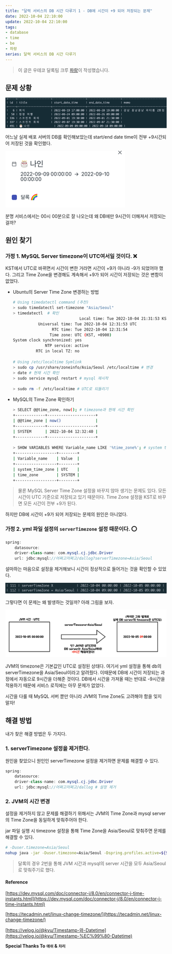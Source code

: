 ```yaml
---
title: "달력 서비스의 DB 시간 다루기 1 - DB에 시간이 +9 되어 저장되는 문제"
date: 2022-10-04 22:10:00
update: 2022-10-04 22:10:00
tags:
- database
- time
- be
- 파랑
series: 달력 서비스의 DB 시간 다루기
---
```


> 이 글은 우테코 달록팀 크루 [파랑](https://github.com/summerlunaa)이 작성했습니다.

## 문제 상황

![달록 캡쳐](dallog_schedules.png)

어느날 실제 배포 서버의 DB를 확인해보았는데 start/end date time이 전부 +9시간되어 저장된 것을 확인했다.

![나인 생일](nine_birthday.png)

분명 서비스에서는 00시 00분으로 잘 나오는데 왜 DB에만 9시간이 더해져서 저장되는 걸까?

## 원인 찾기

### 가정 1. MySQL Server timezone이 UTC여서일 것이다. ❌

KST에서 UTC로 바뀌면서 시간이 변한 거라면 시간이 +9가 아니라 -9가 되었어야 했다. 그리고 Time Zone을 변경해도 계속해서 +9가 되어 시간이 저장되는 것은 변함이 없었다.

- Ubuntu의 Server Time Zone 변경하는 방법

    ```bash
    # Using timedatectl command (추천)
    > sudo timedatectl set-timezone "Asia/Seoul"
    > timedatectl  # 확인
    							 Local time: Tue 2022-10-04 21:31:53 KST
               Universal time: Tue 2022-10-04 12:31:53 UTC
                     RTC time: Tue 2022-10-04 12:31:54
                    Time zone: UTC (KST, +0900)
    System clock synchronized: yes
                  NTP service: active
              RTC in local TZ: no
    
    # Using /etc/localtime Symlink
    > sudo cp /usr/share/zoneinfo/Asia/Seoul /etc/localtime # 변경
    > date # 현재 시간 확인
    > sudo service mysql restart # mysql 재시작
    
    > sudo rm -f /etc/localtime # UTC로 되돌리기
    ```

- MySQL의 Time Zone 확인하기

    ```bash
    > SELECT @@time_zone, now(); # timezone과 현재 시간 확인
    +-------------+---------------------+
    | @@time_zone | now()               |
    +-------------+---------------------+
    | SYSTEM      | 2022-10-04 12:32:40 |
    +-------------+---------------------+
    
    > SHOW VARIABLES WHERE Variable_name LIKE '%time_zone%'; # system timezone 확인
    +------------------+--------+
    | Variable_name    | Value  |
    +------------------+--------+
    | system_time_zone | UTC    |
    | time_zone        | SYSTEM |
    +------------------+--------+
    ```


> 물론 MySQL Server Time Zone 설정을 바꾸지 않아 생기는 문제도 있다. 모든 시간이 UTC 기준으로 저장되고 있기 때문이다. Time Zone 설정을 KST로 바꾸면 모든 시간이 전부 +9가 된다.

하지만 DB에 시간이 +9가 되어 저장되는 문제의 원인은 아니었다.

### 가정 2. yml 파일 설정의 `serverTimezone` 설정 때문이다. ⭕️

```java
spring:
	datasource:
    driver-class-name: com.mysql.cj.jdbc.Driver
    url: jdbc:mysql://어쩌고저쩌고/dallog?serverTimezone=Asia/Seoul
```

설마하는 마음으로 설정을 제거해보니 시간이 정상적으로 들어가는 것을 확인할 수 있었다.

![설정 제거 전후 비교](testTimeZone.png)

그렇다면 이 문제는 왜 발생하는 것일까? 아래 그림을 보자.

![내가 그린 기린 그림](fucking_serverTimeZone.png)

JVM의 timezone은 기본값인 UTC로 설정된 상태다. 여기서 yml 설정을 통해 db의 serverTimezone을 Asia/Seoul이라고 알려줬다. 이때문에 DB에 시간이 저장되는 과정에서 자동으로 9시간을 더해준 것이다. DB에서 시간을 가져올 때는 반대로 -9시간을 적용하기 때문에 서비스 로직에는 아무 문제가 없었다.

시간을 다룰 때 MySQL 서버 뿐만 아니라 JVM의 Time Zone도 고려해야 함을 잊지 말자!

## 해결 방법

내가 찾은 해결 방법은 두 가지다.

### 1. serverTimezone 설정을 제거한다.

원인을 찾았으니 원인인 serverTimezone 설정을 제거하면 문제를 해결할 수 있다.

```java
spring:
	datasource:
    driver-class-name: com.mysql.cj.jdbc.Driver
    url: jdbc:mysql://어쩌고저쩌고/dallog # 설정 제거
```

### 2. JVM의 시간 변경

설정을 제거하지 않고 문제를 해결하기 위해서는 JVM의 Time Zone과 mysql server의 Time Zone을 동일하게 맞춰주어야 한다.

jar 파일 실행 시 timezone 설정을 통해 Time Zone을 Asia/Seoul로 맞춰주면 문제를 해결할 수 있다.

```bash
# -Duser.timezone=Asia/Seoul
nohup java -jar -Duser.timezone=Asia/Seoul -Dspring.profiles.active=${SPRING_PROFILE} /home/ubuntu/$JAR_NAME > /dev/null 2>&1 &
```

> 달록의 경우 2번을 통해 JVM 시간과 mysql의 server 시간을 모두 Asia/Seoul로 맞춰주기로 했다.

#### Reference

[https://dev.mysql.com/doc/connector-j/8.0/en/connector-j-time-instants.html](https://dev.mysql.com/doc/connector-j/8.0/en/connector-j-time-instants.html)

[https://tecadmin.net/linux-change-timezone/](https://tecadmin.net/linux-change-timezone/)

[https://velog.io/@kyu/Timestamp-와-Datetime](https://velog.io/@kyu/Timestamp-%EC%99%80-Datetime)

**Special Thanks To `애쉬` & `차리`**
